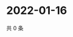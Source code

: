 # 2022-01-16

共 0 条

<!-- BEGIN WEIBO -->
<!-- 最后更新时间 Sun Jan 16 2022 20:23:28 GMT+0800 (China Standard Time) -->

<!-- END WEIBO -->
